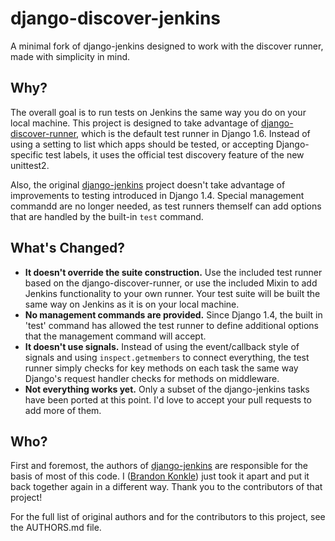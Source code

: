 django-discover-jenkins
=======================

A minimal fork of django-jenkins designed to work with the discover runner, made with simplicity in mind.


Why?
----

The overall goal is to run tests on Jenkins the same way you do on your local machine. This project is designed to take advantage of [django-discover-runner](https://github.com/jezdez/django-discover-runner/), which is the default test runner in Django 1.6. Instead of using a setting to list which apps should be tested, or accepting Django-specific test labels, it uses the official test discovery feature of the new unittest2.

Also, the original [django-jenkins](https://github.com/kmmbvnr/django-jenkins) project doesn't take advantage of improvements to testing introduced in Django 1.4. Special management commandd are no longer needed, as test runners themself can add options that are handled by the built-in `test` command.


What's Changed?
---------------

* **It doesn't override the suite construction.** Use the included test runner based on the django-discover-runner, or use the included Mixin to add Jenkins functionality to your own runner. Your test suite will be built the same way on Jenkins as it is on your local machine.
* **No management commands are provided.** Since Django 1.4, the built in 'test' command has allowed the test runner to define additional options that the management command will accept.
* **It doesn't use signals.** Instead of using the event/callback style of signals and using `inspect.getmembers` to connect everything, the test runner simply checks for key methods on each task the same way Django's request handler checks for methods on middleware.
* **Not everything works yet.** Only a subset of the django-jenkins tasks have been ported at this point. I'd love to accept your pull requests to add more of them.

Who?
----

First and foremost, the authors of [django-jenkins](https://github.com/kmmbvnr/django-jenkins) are responsible for the basis of most of this code. I ([Brandon Konkle](https://github.com/bkonkle)) just took it apart and put it back together again in a different way. Thank you to the contributors of that project!

For the full list of original authors and for the contributors to this project, see the AUTHORS.md file.